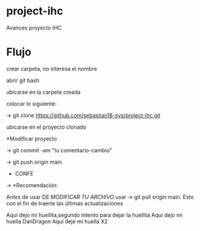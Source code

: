 # project-ihc

Avances proyecto IHC

# Flujo

crear carpeta, no interesa el nombre

abrir git bash

ubicarse en la carpeta creada

colocar lo siguiente:

-> git clone https://github.com/sebastian18-sys/project-ihc.git

ubicarse en el proyecto clonado

\*Modificar proyecto

-> git commit -am "tu comentario-cambio"

-> git push origin main

- CONFE


-> \*Recomendación: 

Antes de usar DE *MODIFICAR TU ARCHIVO* usar -> git pull origin main. Esto con el fin de traerte las últimas actualizaciones

Aqui dejo mi huellita,segundo intento para dejar la huellita
Aqui dejo mi huella DanDragon
Aquí deje mi huella X2
